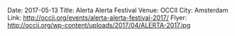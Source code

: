 Date: 2017-05-13
Title: Alerta Alerta Festival
Venue: OCCII
City: Amsterdam
Link: http://occii.org/events/alerta-alerta-festival-2017/
Flyer: http://occii.org/wp-content/uploads/2017/04/ALERTA-2017.jpg

